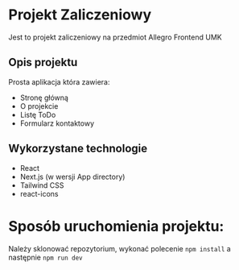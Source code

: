 # Projekt Zaliczeniowy

Jest to projekt zaliczeniowy na przedmiot Allegro Frontend UMK

## Opis projektu

Prosta aplikacja która zawiera:

- Stronę główną
- O projekcie
- Listę ToDo
- Formularz kontaktowy

## Wykorzystane technologie

- React
- Next.js (w wersji App directory)
- Tailwind CSS
- react-icons

# Sposób uruchomienia projektu:

Należy sklonować repozytorium, wykonać polecenie `npm install` a następnie `npm run dev`
